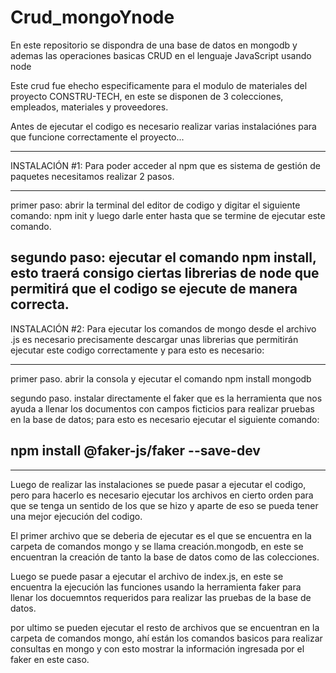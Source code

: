 # Crud_mongoYnode
En este repositorio se dispondra de una base de datos en mongodb y ademas las operaciones basicas CRUD en el lenguaje JavaScript usando node

Este crud fue ehecho especificamente para el modulo de materiales del proyecto CONSTRU-TECH, en este se disponen de 3 colecciones, empleados, materiales y proveedores.

Antes de ejecutar el codigo es necesario realizar varias instalaciónes para que funcione correctamente el proyecto...

---------------------------------------------------------------------------------------------------------------------------------------------------------------------------------
INSTALACIÓN #1:
Para poder acceder al npm que es sistema de gestión de paquetes necesitamos realizar 2 pasos.

--------
primer paso:
abrir la terminal del editor de codigo y digitar el siguiente comando: npm init y luego darle enter hasta que se termine de ejecutar este comando.

segundo paso: 
ejecutar el comando npm install, esto traerá consigo ciertas librerias de node que permitirá que el codigo se ejecute de manera correcta.
--------
INSTALACIÓN #2:
Para ejecutar los comandos de mongo desde el archivo .js es necesario precisamente descargar unas librerias que permitirán ejecutar este codigo correctamente y para esto es necesario:

--------
primer paso.
abrir la consola y ejecutar el comando npm install mongodb

segundo paso.
instalar directamente el faker que es la herramienta que nos ayuda a llenar los documentos con campos ficticios para realizar pruebas en la base de datos; para esto es necesario ejecutar el siguiente comando:

npm install @faker-js/faker --save-dev
-----------
---------------------------------------------------------------------------------------------------------------------------------------------------------------------------------
Luego de realizar las instalaciones se puede pasar a ejecutar el codigo, pero para hacerlo es necesario ejecutar los archivos en cierto orden para que se tenga un sentido de los que se hizo y aparte de eso se pueda tener una mejor ejecución del codigo.

El primer archivo que se deberia de ejecutar es el que se encuentra en la carpeta de comandos mongo y se llama creación.mongodb, en este se encuentran la creación de tanto la base de datos como de las colecciones.

Luego se puede pasar a ejecutar el archivo de index.js, en este se encuentra la ejecución las funciones usando la herramienta faker para llenar los docuemntos requeridos para realizar las pruebas de la base de datos.

por ultimo se pueden ejecutar el resto de archivos que se encuentran en la carpeta de comandos mongo, ahí están los comandos basicos para realizar consultas en mongo y con esto mostrar la información ingresada por el faker en este caso.


